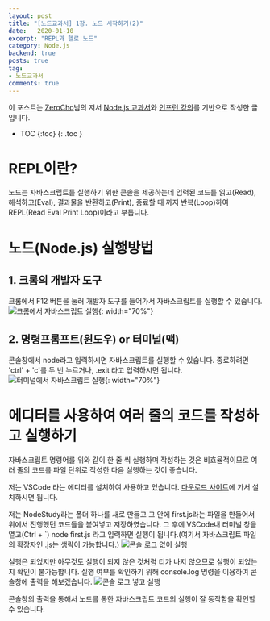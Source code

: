 ```yaml
---
layout: post
title: "[노드교과서] 1장. 노드 시작하기(2)"
date:   2020-01-10
excerpt: "REPL과 헬로 노드"
category: Node.js
backend: true
posts: true
tag:
- 노드교과서
comments: true
---
```

<div class="center">
    이 포스트는 <a href="https://www.zerocho.com" target="_blank">ZeroCho</a>님의 저서 <a href="https://www.zerocho.com/books" target="_blank">Node.js 교과서</a>와 <a href="https://www.inflearn.com/course/node-js-교과서" target="_blank">인프런 강의</a>를 기반으로 작성한 글입니다.
</div>

* TOC
{:toc}
{: .toc }

# REPL이란?  
노드는 자바스크립트를 실행하기 위한 콘솔을 제공하는데 입력된 코드를 읽고(Read), 해석하고(Eval), 결과물을 반환하고(Print), 종료할 때 까지 반복(Loop)하여 REPL(Read Eval Print Loop)이라고 부릅니다.  

# 노드(Node.js) 실행방법  
## 1. 크롬의 개발자 도구
크롬에서 F12 버튼을 눌러 개발자 도구를 들어가서 자바스크립트를 실행할 수 있습니다.
 ![크롬에서 자바스크립트 실행](https://user-images.githubusercontent.com/51772104/72320146-6b5e3180-36e4-11ea-8b65-8b3ca70b4864.png){: width="70%"}  

## 2. 명령프롬프트(윈도우) or 터미널(맥)
콘솔창에서 node라고 입력하시면 자바스크립트를 실행할 수 있습니다.
종료하려면 'ctrl' + 'c'를 두 번 누르거나, .exit 라고 입력하시면 됩니다.
![터미널에서 자바스크립트 실행](https://user-images.githubusercontent.com/51772104/72320158-71eca900-36e4-11ea-8132-2512f584d9fe.png){: width="70%"}

# 에디터를 사용하여 여러 줄의 코드를 작성하고 실행하기
자바스크립트 명령어를 위와 같이 한 줄 씩 실행하며 작성하는 것은 비효율적이므로 여러 줄의 코드를 파일 단위로 작성한 다음 실행하는 것이 좋습니다.  

저는 VSCode 라는 에디터를 설치하여 사용하고 있습니다. [다운로드 사이트](https://code.visualstudio.com/)에 가서 설치하시면 됩니다.  

저는 NodeStudy라는 폴더 하나를 새로 만들고 그 안에 first.js라는 파일을 만들어서 위에서 진행했던 코드들을 붙여넣고 저장하였습니다. 그 후에 VSCode내 터미널 창을 열고(Ctrl + `) node first.js 라고 입력하면 실행이 됩니다.(여기서 자바스크립트 파일의 확장자인 .js는 생략이 가능합니다.)
![콘솔 로그 없이 실행](https://user-images.githubusercontent.com/51772104/72321971-8fbc0d00-36e8-11ea-851e-62f00a0cc217.png)
  
실행은 되었지만 아무것도 실행이 되지 않은 것처럼 티가 나지 않으므로 실행이 되었는지 확인이 불가능합니다. 실행 여부를 확인하기 위해 console.log 명령을 이용하여 콘솔창에 출력을 해보겠습니다.
![콘솔 로그 넣고 실행](https://user-images.githubusercontent.com/51772104/72322020-a9f5eb00-36e8-11ea-97bc-11786c12bdfe.png)

콘솔창의 출력을 통해서 노드를 통한 자바스크립트 코드의 실행이 잘 동작함을 확인할 수 있습니다.

